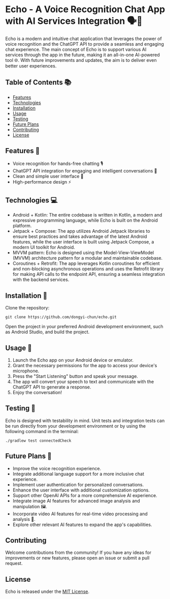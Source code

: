 Echo - A Voice Recognition Chat App with AI Services Integration 🗣️🤖
======================================================================

Echo is a modern and intuitive chat application that leverages the power of voice recognition and the ChatGPT API to provide a seamless and engaging chat experience. The main concept of Echo is to support various AI services through the app in the future, making it an all-in-one AI-powered tool 🌐. With future improvements and updates, the aim is to deliver even better user experiences.

Table of Contents 📚
--------------------

*   [Features](#features)
*   [Technologies](#technologies)
*   [Installation](#installation)
*   [Usage](#usage)
*   [Testing](#testing)
*   [Future Plans](#future-plans)
*   [Contributing](#contributing)
*   [License](#license)

Features 🎉
-----------

*   Voice recognition for hands-free chatting 🎙️
*   ChatGPT API integration for engaging and intelligent conversations 💬
*   Clean and simple user interface 📱
*   High-performance design ⚡

Technologies 💻
---------------

* Android + Kotlin: The entire codebase is written in Kotlin, a modern and expressive programming language, while Echo is built on the Android platform.
* Jetpack + Compose: The app utilizes Android Jetpack libraries to ensure best practices and takes advantage of the latest Android features, while the user interface is built using Jetpack Compose, a modern UI toolkit for Android.
* MVVM pattern: Echo is designed using the Model-View-ViewModel (MVVM) architecture pattern for a modular and maintainable codebase.
* Coroutines + Retrofit: The app leverages Kotlin coroutines for efficient and non-blocking asynchronous operations and uses the Retrofit library for making API calls to the endpoint API, ensuring a seamless integration with the backend services.

Installation 🔧
---------------

Clone the repository:

```
git clone https://github.com/dongyi-chun/echo.git
```

Open the project in your preferred Android development environment, such as Android Studio, and build the project.

Usage 📱
--------

1.  Launch the Echo app on your Android device or emulator.
2.  Grant the necessary permissions for the app to access your device's microphone.
3.  Press the "Start Listening" button and speak your message.
4.  The app will convert your speech to text and communicate with the ChatGPT API to generate a response.
5.  Enjoy the conversation!

Testing 🧪
----------

Echo is designed with testability in mind. Unit tests and integration tests can be run directly from your development environment or by using the following command in the terminal:

```
./gradlew test connectedCheck
```

Future Plans 🚀
---------------

* Improve the voice recognition experience.
* Integrate additional language support for a more inclusive chat experience.
* Implement user authentication for personalized conversations.
* Enhance the user interface with additional customization options.
* Support other OpenAI APIs for a more comprehensive AI experience.
* Integrate image AI features for advanced image analysis and manipulation 🖼️.
* Incorporate video AI features for real-time video processing and analysis 🎥.
* Explore other relevant AI features to expand the app's capabilities.


Contributing
------------

Welcome contributions from the community! If you have any ideas for improvements or new features, please open an issue or submit a pull request.

License
-------

Echo is released under the [MIT License](LICENSE).